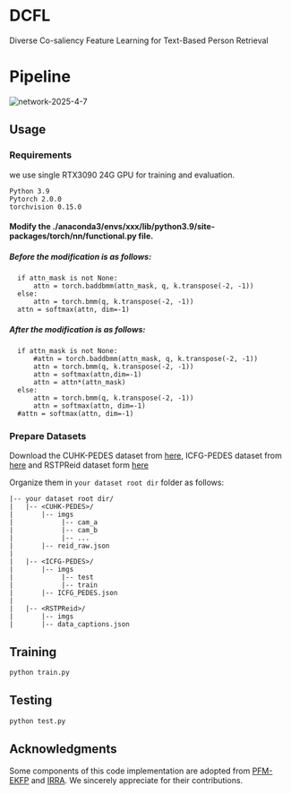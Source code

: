 # DCFL
Diverse Co-saliency Feature Learning for Text-Based Person Retrieval
# Pipeline

![network-2025-4-7](https://github.com/user-attachments/assets/f0c1fed5-f2b3-447c-a1c9-2d495cddac6c)


## Usage
### Requirements
we use single RTX3090 24G GPU for training and evaluation. 
```
Python 3.9
Pytorch 2.0.0 
torchvision 0.15.0
```
#### Modify the ./anaconda3/envs/xxx/lib/python3.9/site-packages/torch/nn/functional.py file.
##### Before the modification is as follows:
```
  if attn_mask is not None:
      attn = torch.baddbmm(attn_mask, q, k.transpose(-2, -1))
  else:
      attn = torch.bmm(q, k.transpose(-2, -1))     
  attn = softmax(attn, dim=-1)
```
##### After the modification is as follows:
```
  if attn_mask is not None:
      #attn = torch.baddbmm(attn_mask, q, k.transpose(-2, -1))
      attn = torch.bmm(q, k.transpose(-2, -1))
      attn = softmax(attn,dim=-1)
      attn = attn*(attn_mask)
  else:
      attn = torch.bmm(q, k.transpose(-2, -1))
      attn = softmax(attn, dim=-1)
  #attn = softmax(attn, dim=-1)
```


### Prepare Datasets
Download the CUHK-PEDES dataset from [here](https://github.com/ShuangLI59/Person-Search-with-Natural-Language-Description), ICFG-PEDES dataset from [here](https://github.com/zifyloo/SSAN) and RSTPReid dataset form [here](https://github.com/NjtechCVLab/RSTPReid-Dataset)

Organize them in `your dataset root dir` folder as follows:
```
|-- your dataset root dir/
|   |-- <CUHK-PEDES>/
|       |-- imgs
|            |-- cam_a
|            |-- cam_b
|            |-- ...
|       |-- reid_raw.json
|
|   |-- <ICFG-PEDES>/
|       |-- imgs
|            |-- test
|            |-- train 
|       |-- ICFG_PEDES.json
|
|   |-- <RSTPReid>/
|       |-- imgs
|       |-- data_captions.json
```

## Training
```python
python train.py
```
## Testing

```python
python test.py
```

## Acknowledgments
Some components of this code implementation are adopted from [PFM-EKFP](https://github.com/lhf12278/PFM-EKFP) and [IRRA](https://github.com/BrandonHanx/TextReID). We sincerely appreciate for their contributions.
